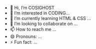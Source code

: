 - 👋 Hi, I’m COSIGHOST
- 👀 I’m interested in CODING...
- 🌱 I’m currently learning HTML & CSS ...
- 💞️ I’m looking to collaborate on ...
- 📫 How to reach me ...
- 😄 Pronouns: ...
- ⚡ Fun fact: ...

<!---
BACKSPACE10419/BACKSPACE10419 is a ✨ special ✨ repository because its `README.md` (this file) appears on your GitHub profile.
You can click the Preview link to take a look at your changes.
--->
